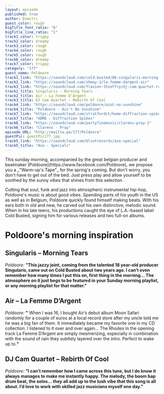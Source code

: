 ```yaml
---
layout: episode
published: true
author: Dimitri
guest_color: rough
bigTitle_font_ratio: "6"
bigTitle_line_ratio: "1"
track1_color: trippy
track2_color: dreamy
track3_color: rough
track4_color: rough
track5_color: rough
track6_color: dreamy
track7_color: trippy
category: "177"
guest_name: Poldoore
track1_link: "https://soundcloud.com/cold-busted/06-singularis-morning-tears"
track2_link: "https://soundcloud.com/shmay-3/la-femme-dargent-air"
track3_link: "https://soundcloud.com/flavien-thieffry/dj-cam-quartet-rebirth-of-cool"
track1_title: Singularis – Morning Tears
track2_title: Air – La Femme D’Argent
track3_title: DJ Cam Quartet – Rebirth Of Cool
track4_link: "https://soundcloud.com/poldoore/aint-no-sunshine"
track4_title: "Poldoore - Ain't No Sunshine"
track7_link: "https://soundcloud.com/stratfordct/home-diffraction-spikes"
track7_title: "HOME - Diffraction Spikes"
track6_link: "https://soundcloud.com/partyfinemusic/clarens-pray-2"
track6_title: "Clarens - Pray"
episode_URL: "http://mailta.pe/177/Poldoore"
guestPic: guestPic177.jpg
track5_link: "https://soundcloud.com/blvntrecords/aso-special"
track5_title: "Aso - Specials"
---
```


<p id="introduction">This sunday morning, accompanied by the great belgian producer and beatmaker [Poldoore](https://www.facebook.com/Poldoore), we propose you a _"Warm-up's Tape"_ for the spring's coming. But don't worry, you don't have to get out of the bed. Just press play and allow yourself to be soothed by the sunny vibes that shines from this selection .</p>

Cutting that soul, funk and jazz into atmospheric instrumental hip-hop, Poldoore's music is about good vibes. Spending parts of his youth in the US as well as in Belgium, Poldoore quickly found himself making beats. With his ears both in old and new, he carved out his own distinctive, melodic sound. When in his late teens, his productions caught the eye of L.A.-based label Cold Busted, signing him for various releases and two full-on albums.

# Poldoore's morning inspiration

## Singularis – Morning Tears
_Poldoore:_ **"**This jazzy joint, coming from the talented 18 year-old producer Singularis, came out on Cold Busted about two years ago. I can’t even remember how many times I put this on, first thing in the morning... The atmosphere on it just begs to be featured in your Sunday morning playlist, or any morning playlist for that matter.**"**

## Air – La Femme D’Argent
_Poldoore:_ **"** When I was 16, I bought Air’s debut album Moon Safari randomly for a couple of euros at a local record store after my uncle told me he was a big fan of them. It immediately became my favorite one in my CD collection. I listened to it over and over again... The Rhodes in the opening track La Femme D’Argent are simply mesmerizing, especially in combination with the sound of rain they subtlely layered over the intro. Perfect to wake up to.**"**

## DJ Cam Quartet – Rebirth Of Cool
_Poldoore:_ **"**I can’t remember how I came across this tune, but I do know it always manages to make me instantly happy. The melody, the boom bap drum beat, the solos… they all add up to the lush vibe that this song is all about. I’d love to work with skilled jazz musicians myself one day.**"**
